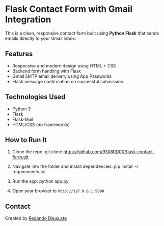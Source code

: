 # Flask Contact Form with Gmail Integration

This is a clean, responsive contact form built using **Python Flask** that sends emails directly to your Gmail inbox.

## Features
- Responsive and modern design using HTML + CSS
- Backend form handling with Flask
- Gmail SMTP email delivery using App Passwords
- Flash message confirmation on successful submission

## Technologies Used
- Python 3
- Flask
- Flask-Mail
- HTML/CSS (no frameworks)

## How to Run It
1. Clone the repo:
git clone https://github.com/9308RD00/flask-contact-form.git

2. Navigate into the folder and install dependencies:
pip install -r requirements.txt

3. Run the app:
python app.py

4. Open your browser to `http://127.0.0.1:5000`

## Contact
Created by [Redando Dieujuste](https://github.com/9308RD00)
